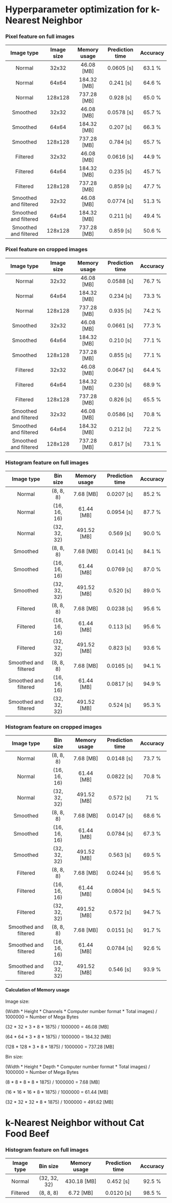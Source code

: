 # Hyperparameter optimization for k-Nearest Neighbor

### Pixel feature on full images

| Image type | Image size | Memory usage | Prediction time | Accuracy|
|:----------:|:----------:|:------------:|:---------------:|:-------:|
| Normal | 32x32 | 46.08 [MB] | 0.0605 [s] | 63.1 % |
| Normal | 64x64 | 184.32 [MB] | 0.241 [s] | 64.6 % |
| Normal | 128x128 | 737.28 [MB] | 0.928 [s] | 65.0 % |
| Smoothed | 32x32 | 46.08 [MB] | 0.0578 [s] | 65.7 % |
| Smoothed | 64x64 | 184.32 [MB] | 0.207 [s] | 66.3 % |
| Smoothed | 128x128 | 737.28 [MB] | 0.784 [s] | 65.7 % |
| Filtered | 32x32 | 46.08 [MB] | 0.0616 [s] | 44.9 % |
| Filtered | 64x64 | 184.32 [MB] | 0.235 [s] | 45.7 % |
| Filtered | 128x128 | 737.28 [MB] | 0.859 [s] | 47.7 % |
| Smoothed and filtered | 32x32 | 46.08 [MB] | 0.0774 [s] | 51.3 % |
| Smoothed and filtered | 64x64 | 184.32 [MB] | 0.211 [s] | 49.4 % |
| Smoothed and filtered | 128x128 | 737.28 [MB] | 0.859 [s] | 50.6 % |

### Pixel feature on cropped images

| Image type | Image size | Memory usage | Prediction time | Accuracy|
|:----------:|:----------:|:------------:|:---------------:|:-------:|
| Normal | 32x32 | 46.08 [MB] | 0.0588 [s] | 76.7 % |
| Normal | 64x64 | 184.32 [MB] | 0.234 [s] | 73.3 % |
| Normal | 128x128 | 737.28 [MB] | 0.935 [s] | 74.2 % |
| Smoothed | 32x32 | 46.08 [MB] | 0.0661 [s] | 77.3 % |
| Smoothed | 64x64 | 184.32 [MB] | 0.210 [s] | 77.1 % |
| Smoothed | 128x128 | 737.28 [MB] | 0.855 [s] | 77.1 % |
| Filtered | 32x32 | 46.08 [MB] | 0.0647 [s] | 64.4 % |
| Filtered | 64x64 | 184.32 [MB] | 0.230 [s] | 68.9 % |
| Filtered | 128x128 | 737.28 [MB] | 0.826 [s] | 65.5 % |
| Smoothed and filtered | 32x32 | 46.08 [MB] | 0.0586 [s] | 70.8 % |
| Smoothed and filtered | 64x64 | 184.32 [MB] | 0.212 [s] | 72.2 % |
| Smoothed and filtered | 128x128 | 737.28 [MB] | 0.817 [s] | 73.1 % |

### Histogram feature on full images

| Image type | Bin size | Memory usage | Prediction time | Accuracy|
|:----------:|:--------:|:------------:|:---------------:|:-------:|
| Normal | (8, 8, 8) | 7.68 [MB] | 0.0207 [s] | 85.2 % |
| Normal | (16, 16, 16) | 61.44 [MB] | 0.0954 [s] | 87.7 % |
| Normal | (32, 32, 32) | 491.52 [MB] | 0.569 [s] | 90.0 % |
| Smoothed | (8, 8, 8) | 7.68 [MB] | 0.0141 [s] | 84.1 % |
| Smoothed | (16, 16, 16) | 61.44 [MB] | 0.0769 [s] | 87.0 % |
| Smoothed | (32, 32, 32) | 491.52 [MB] | 0.520 [s] | 89.0 % |
| Filtered | (8, 8, 8) | 7.68 [MB] | 0.0238 [s] | 95.6 % |
| Filtered | (16, 16, 16) | 61.44 [MB] | 0.113 [s] | 95.6 % |
| Filtered | (32, 32, 32) | 491.52 [MB] | 0.823 [s] | 93.6 % |
| Smoothed and filtered | (8, 8, 8) | 7.68 [MB] | 0.0165 [s] | 94.1 % |
| Smoothed and filtered | (16, 16, 16) | 61.44 [MB] | 0.0817 [s] | 94.9 % |
| Smoothed and filtered | (32, 32, 32) | 491.52 [MB] | 0.524 [s] | 95.3 % |

### Histogram feature on cropped images

| Image type | Bin size | Memory usage | Prediction time | Accuracy|
|:----------:|:--------:|:------------:|:---------------:|:-------:|
| Normal | (8, 8, 8) | 7.68 [MB] | 0.0148 [s] | 73.7 % |
| Normal | (16, 16, 16) | 61.44 [MB] | 0.0822 [s] | 70.8 % |
| Normal | (32, 32, 32) | 491.52 [MB] | 0.572 [s] | 71 % |
| Smoothed | (8, 8, 8) | 7.68 [MB] | 0.0147 [s] | 68.6 % |
| Smoothed | (16, 16, 16) | 61.44 [MB] | 0.0784 [s] | 67.3 % |
| Smoothed | (32, 32, 32) | 491.52 [MB] | 0.563 [s] | 69.5 % |
| Filtered | (8, 8, 8) | 7.68 [MB] | 0.0244 [s] | 95.6 % |
| Filtered | (16, 16, 16) | 61.44 [MB] | 0.0804 [s] | 94.5 % |
| Filtered | (32, 32, 32) | 491.52 [MB] | 0.572 [s] | 94.7 % |
| Smoothed and filtered | (8, 8, 8) | 7.68 [MB] | 0.0151 [s] | 91.7 % |
| Smoothed and filtered | (16, 16, 16) | 61.44 [MB] | 0.0784 [s] | 92.6 % |
| Smoothed and filtered | (32, 32, 32) | 491.52 [MB] | 0.546 [s] | 93.9 % |

#### Calculation of Memory usage

Image size:
  
  (Width * Height * Channels * Computer number format * Total images) / 1000000 = Number of Mega Bytes
  
  (32 * 32 * 3 * 8 * 1875) / 1000000 = 46.08 [MB]
  
  (64 * 64 * 3 * 8 * 1875) / 1000000 = 184.32 [MB]
  
  (128 * 128 * 3 * 8 * 1875) / 1000000 = 737.28 [MB]
 
Bin size:
  
  (Width * Height * Depth * Computer number format * Total images) / 1000000 = Number of Mega Bytes
  
  (8 * 8 * 8 * 8 * 1875) / 1000000 = 7.68 [MB]
  
  (16 * 16 * 16 * 8 * 1875) / 1000000 = 61.44 [MB]
  
  (32 * 32 * 32 * 8 * 1875) / 1000000 = 491.62 [MB]
  
# k-Nearest Neighbor without Cat Food Beef

### Histogram feature on full images

| Image type | Bin size | Memory usage | Prediction time | Accuracy|
|:----------:|:--------:|:------------:|:---------------:|:-------:|
| Normal | (32, 32, 32) | 430.18 [MB] | 0.452 [s] | 92.5 % |
| Filtered | (8, 8, 8) | 6.72 [MB] | 0.0120 [s] | 98.5 % |
